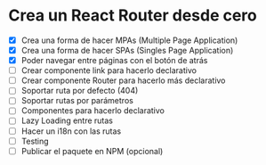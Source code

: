 # Crea un React Router desde cero

- [X] Crea una forma de hacer MPAs (Multiple Page Application)
- [X] Crea una forma de hacer SPAs (Singles Page Application)
- [X] Poder navegar entre páginas con el botón de atrás
- [ ] Crear componente link para hacerlo declarativo
- [ ] Crear componente Router para hacerlo más declarativo
- [ ] Soportar ruta por defecto (404)
- [ ] Soportar rutas por parámetros
- [ ] Componentes para hacerlo declarativo
- [ ] Lazy Loading entre rutas
- [ ] Hacer un i18n con las rutas
- [ ] Testing
- [ ] Publicar el paquete en NPM (opcional) 
